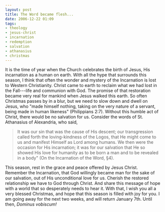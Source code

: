 ```yaml
---
layout: post
title: The Word became flesh...
date: 2006-12-22 01:09
tags:
- theology
- jesus-christ
- incarnation
- redemption
- salvation
- athanasius
- christmas
---
```

It is the time of year when the Church celebrates the birth of Jesus, His incarnation as a human on earth. With all the hype that surrounds this season, I think that often the wonder and mystery of the Incarnation is lost to Western Christianity. Christ came to earth to reclaim what we had lost in the Fall---life and communion with God. The promise of that restoration became very real for mankind when Jesus walked this earth. So often Christmas passes by in a blur, but we need to slow down and dwell on Jesus, who "made himself nothing, taking on the very nature of a servant, being made in human likeness" (Philippians 2:7). Without this humble act of Christ, there would be no salvation for us. Consider the words of St. Athanasius of Alexandria, who said,

<blockquote>
It was our sin that was the cause of His descent; our transgression called forth the loving-kindness of the Logos, that He might come to us and manifest Himself as Lord among humans. We then were the occasion for His incarnation; it was for our salvation that He so showed His love for humanity as to be born a man and to be revealed in a body" (On the Incarnation of the Word, §4).
</blockquote>

This season, rest in the grace and peace offered by Jesus Christ. Remember the Incarnation, that God willingly became man for the sake of our salvation, out of His unconditional love for us. Cherish the restored relationship we have to God through Christ. And share this message of hope with a world that so desperately needs to hear it. With that, I wish you all a very blessed Christmas, and hope that this season is filled with joy for you. I am going away for the next two weeks, and will return January 7th. Until then, *Dominus vobiscum!*

